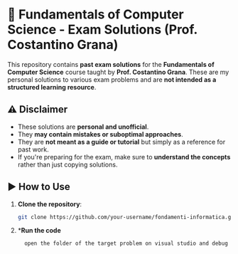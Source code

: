# 📝 Fundamentals of Computer Science - Exam Solutions (Prof. Costantino Grana)

This repository contains **past exam solutions** for the **Fundamentals of Computer Science** course taught by **Prof. Costantino Grana**. These are my personal solutions to various exam problems and are **not intended as a structured learning resource**.


## ⚠️ Disclaimer

- These solutions are **personal and unofficial**.
- They **may contain mistakes or suboptimal approaches**.
- They are **not meant as a guide or tutorial** but simply as a reference for past work.
- If you're preparing for the exam, make sure to **understand the concepts** rather than just copying solutions.

## ▶️ How to Use

1. **Clone the repository**:
   ```bash
   git clone https://github.com/your-username/fondamenti-informatica.git
2. ***Run the code**
   ```VS
     open the folder of the target problem on visual studio and debug
